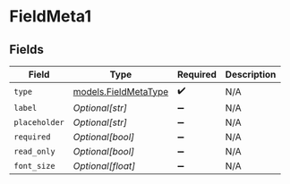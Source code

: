 # FieldMeta1


## Fields

| Field                                              | Type                                               | Required                                           | Description                                        |
| -------------------------------------------------- | -------------------------------------------------- | -------------------------------------------------- | -------------------------------------------------- |
| `type`                                             | [models.FieldMetaType](../models/fieldmetatype.md) | :heavy_check_mark:                                 | N/A                                                |
| `label`                                            | *Optional[str]*                                    | :heavy_minus_sign:                                 | N/A                                                |
| `placeholder`                                      | *Optional[str]*                                    | :heavy_minus_sign:                                 | N/A                                                |
| `required`                                         | *Optional[bool]*                                   | :heavy_minus_sign:                                 | N/A                                                |
| `read_only`                                        | *Optional[bool]*                                   | :heavy_minus_sign:                                 | N/A                                                |
| `font_size`                                        | *Optional[float]*                                  | :heavy_minus_sign:                                 | N/A                                                |